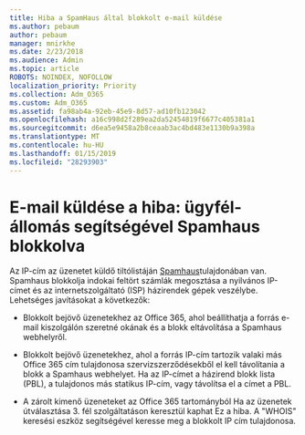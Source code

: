 ```yaml
---
title: Hiba a SpamHaus által blokkolt e-mail küldése
ms.author: pebaum
author: pebaum
manager: mnirkhe
ms.date: 2/23/2018
ms.audience: Admin
ms.topic: article
ROBOTS: NOINDEX, NOFOLLOW
localization_priority: Priority
ms.collection: Adm_O365
ms.custom: Adm_O365
ms.assetid: fa98ab4a-92eb-45e9-8d57-ad10fb123042
ms.openlocfilehash: a16c998d2f289ea2da52454819f6677c405381a1
ms.sourcegitcommit: d6ea5e9458a2b8ceaab3ac4bd483e1130b9a398a
ms.translationtype: MT
ms.contentlocale: hu-HU
ms.lasthandoff: 01/15/2019
ms.locfileid: "28293903"
---
```

# <a name="error-sending-email-client-host-blocked-using-spamhaus"></a>E-mail küldése a hiba: ügyfél-állomás segítségével Spamhaus blokkolva

Az IP-cím az üzenetet küldő tiltólistáján [Spamhaus](https://go.microsoft.com/fwlink/p/?linkid=123245)tulajdonában van. Spamhaus blokkolja indokai feltört számlák megosztása a nyilvános IP-címet és az internetszolgáltató (ISP) házirendek gépek veszélybe. Lehetséges javításokat a következők:
  
- Blokkolt bejövő üzenetekhez az Office 365, ahol beállíthatja a forrás e-mail kiszolgálón szeretné okának és a blokk eltávolítása a Spamhaus webhelyről.
    
- Blokkolt bejövő üzenetekhez, ahol a forrás IP-cím tartozik valaki más Office 365 cím tulajdonosa szervizszerződésekből el kell távolítania a blokk a Spamhaus webhelyet. Ha az IP-címet a házirend blokk lista (PBL), a tulajdonos más statikus IP-cím, vagy távolítsa el a címet a PBL.
    
- A zárolt kimenő üzeneteket az Office 365 tartományból Ha az üzenetek útválasztása 3. fél szolgáltatáson keresztül kaphat Ez a hiba. A "WHOIS" keresési eszköz segítségével keresse meg a blokkolt IP cím tulajdonosa.
    

